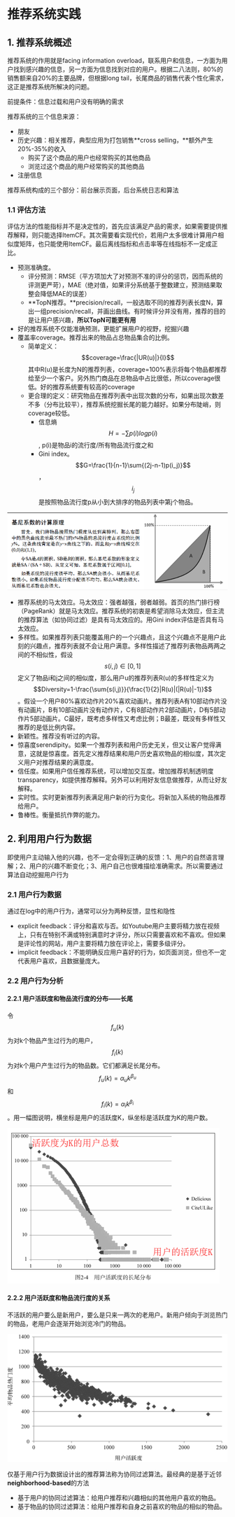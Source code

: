 # 推荐系统实践

## 1. 推荐系统概述

推荐系统的作用就是facing information overload，联系用户和信息，一方面为用户找到感兴趣的信息，另一方面为信息找到对应的用户。根据二八法则，80%的销售额来自20%的主要品牌，但根据long tail，长尾商品的销售代表个性化需求，这正是推荐系统所解决的问题。

前提条件：信息过载和用户没有明确的需求

推荐系统的三个信息来源：

* 朋友
* 历史兴趣：相关推荐，典型应用为打包销售**cross selling，**额外产生20%-35%的收入
  * 购买了这个商品的用户也经常购买的其他商品
  * 浏览过这个商品的用户经常购买的其他商品
* 注册信息

推荐系统构成的三个部分：前台展示页面，后台系统日志和算法

### 1.1 评估方法

评估方法的性能指标并不是决定性的，首先应该满足产品的需求，如果需要提供推荐解释，则只能选择ItemCF。其次需要看实现代价，若用户太多很难计算用户相似度矩阵，也只能使用ItemCF。最后离线指标和点击率等在线指标不一定成正比。

* 预测准确度。
  * 评分预测：RMSE（平方项加大了对预测不准的评分的惩罚，因而系统的评测更严苛），MAE（绝对值，如果评分系统基于整数建立，预测结果取整会降低MAE的误差）
  * **TopN推荐。**precision/recall，一般选取不同的推荐列表长度N，算出一组precision/recall，并画出曲线。有时候评分并没有用，推荐的目的是让用户感兴趣，**所以TopN可能更有用**
* 好的推荐系统不仅能准确预测，更能扩展用户的视野，挖掘兴趣
* 覆盖率coverage。推荐出来的物品占总物品集合的比例。
  * 简单定义： $$coverage=\frac{|UR(u)|}{I}$$ 其中R\(u\)是长度为N的推荐列表，coverage=100%表示将每个物品都推荐给至少一个客户。另外热门商品在总物品中占比很低，所以coverage很低。好的推荐系统要有较高的coverage
  * 更合理的定义：研究物品在推荐列表中出现次数的分布，如果出现次数差不多（分布比较平），推荐系统挖掘长尾的能力越好。如果分布陡峭，则coverage较低。
    * 信息熵 $$H=-\sum{p(i)logp(i)}$$ , p\(i\)是物品i的流行度/所有物品流行度之和
    * Gini index。 $$G=\frac{1}{n-1}\sum{(2j-n-1)p(i_j)}$$， $$i_j$$ 是按照物品流行度p从小到大排序的物品列表中第j个物品。

![](../.gitbook/assets/image%20%2847%29.png)

* 推荐系统的马太效应。马太效应：强者越强，弱者越弱。首页的热门排行榜（PageRank）就是马太效应。推荐系统的初衷是希望消除马太效应，但主流的推荐算法（如协同过滤）是具有马太效应的。用Gini index评估是否具有马太效应。
* 多样性。如果推荐列表只能覆盖用户的一个兴趣点，且这个兴趣点不是用户此刻的兴趣点，推荐列表就不会让用户满意。多样性描述了推荐列表物品两两之间的不相似性，假设 $$s(i, j)\in[0,1]$$ 定义了物品i和j之间的相似度，那么用户u的推荐列表R\(u\)的多样性定义为 $$Diversity=1-\frac{\sum{s(i,j)}}{\frac{1}{2}|R(u)|(|R(u)|-1)}$$。假设一个用户80%喜欢动作片20%喜欢动画片。推荐列表A有10部动作片没有动画片，B有10部动画片没有动作片，C有8部动作片2部动画片，D有5部动作片5部动画片。C最好，既考虑多样性又考虑比例；B最差，既没有多样性又推荐的是低比例内容。 
* 新颖性。推荐没有听过的内容。
* 惊喜度serendipity。如果一个推荐列表和用户历史无关，但又让客户觉得满意，这就是惊喜度。首先定义推荐结果和用户历史喜欢物品的相似度，其次定义用户对推荐结果的满意度。
* 信任度。如果用户信任推荐系统，可以增加交互度。增加推荐机制透明度transparency，如提供推荐解释。另外可以利用好友信息做推荐，从而让好友解释。
* 实时性。实时更新推荐列表满足用户新的行为变化。将新加入系统的物品推荐给用户。
* 鲁棒性。衡量抵抗作弊的能力。

## 2. 利用用户行为数据

即使用户主动输入他的兴趣，也不一定会得到正确的反馈：1、用户的自然语言理解；2、用户的兴趣不断变化；3、用户自己也很难描绘准确需求。所以需要通过算法自动挖掘用户行为

### 2.1 用户行为数据

通过在log中的用户行为，通常可以分为两种反馈，显性和隐性

* explicit feedback：评分和喜欢与否。如Youtube用户主要将精力放在视频上，只有在特别不满或特别满意时才评分，所以只需要喜欢和不喜欢。但如果是评论性的网站，用户主要将精力放在评论上，需要多级评分。
* implicit feedback：不能明确反应用户喜好的行为，如页面浏览，但也不一定代表用户喜欢，且数据量庞大。

### 2.2 用户行为分析

#### 2.2.1 用户活跃度和物品流行度的分布——长尾

令 $$f_u(k)$$为对k个物品产生过行为的用户， $$f_i(k)$$为对k个用户产生过行为的物品数。它们都满足长尾分布。$$f_u(k)=\alpha_uk^{\beta_u}$$和$$f_i(k)=\alpha_ik^{\beta_i}$$。用一幅图说明，横坐标是用户的活跃度K，纵坐标是活跃度为K的用户数。

![](../.gitbook/assets/image%20%2848%29.png)

#### 2.2.2 用户活跃度和物品流行度的关系

不活跃的用户要么是新用户，要么是只来一两次的老用户。新用户倾向于浏览热门的物品，老用户会逐渐开始浏览冷门的物品。

![](../.gitbook/assets/image%20%2844%29.png)

仅基于用户行为数据设计出的推荐算法称为协同过滤算法。最经典的是基于近邻**neighborhood-based**的方法

* 基于用户的协同过滤算法：给用户推荐和兴趣相似的其他用户喜欢的物品。
* 基于物品的协同过滤算法：给用户推荐和自身之前喜欢的物品的相似的物品。

